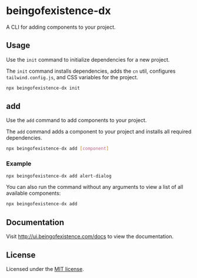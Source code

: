# beingofexistence-dx

A CLI for adding components to your project.

## Usage

Use the `init` command to initialize dependencies for a new project.

The `init` command installs dependencies, adds the `cn` util, configures `tailwind.config.js`, and CSS variables for the project.

```bash
npx beingofexistence-dx init
```

## add

Use the `add` command to add components to your project.

The `add` command adds a component to your project and installs all required dependencies.

```bash
npx beingofexistence-dx add [component]
```

### Example

```bash
npx beingofexistence-dx add alert-dialog
```

You can also run the command without any arguments to view a list of all available components:

```bash
npx beingofexistence-dx add
```

## Documentation

Visit http://ui.beingofexistence.com/docs to view the documentation.

## License

Licensed under the [MIT license](https://github.com/beingofexistence/ui/blob/main/LICENSE.md).
